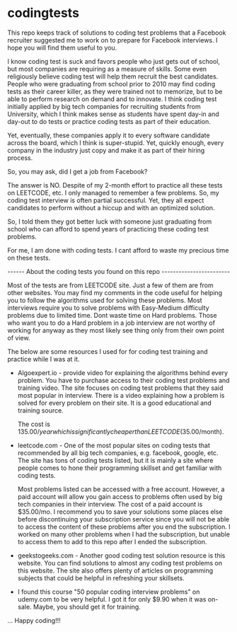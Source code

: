 # codingtests

This repo keeps track of solutions to coding test problems that a Facebook recruiter suggested
me to work on to prepare for Facebook interviews. I hope you will find them useful to you. 

I know coding test is suck and favors people who just gets out of school, but most companies are 
requiring as a measure of skills. Some even religiously believe coding test will help them recruit the 
best candidates. People who were graduating from school prior to 2010 may find coding tests as 
their career killer, as they were trained not to memorize, but to be able to perform research 
on demand and to innovate. I think coding test initially applied by big tech companies for 
recruiting students from University, which I think makes sense as students have spent day-in 
and day-out to do tests or practice coding tests as part of their education. 

Yet, eventually, these companies apply it to every software candidate across the board, which I think 
is super-stupid. Yet, quickly enough, every company in the industry just copy and make it as part
of their hiring process.

So, you may ask, did I get a job from Facebook? 

The answer is NO. Despite of my 2-month effort to practice all these tests on LEETCODE, etc. 
I only managed to remember a few problems. So, my coding test interview is often partial successful.
Yet, they all expect candidates to perform without a hiccup and with an optimized solution.

So, I told them they got better luck with someone just graduating from school who can afford to spend 
years of practicing these coding test problems.

For me, I am done with coding tests. I cant afford to waste my precious time on these tests.

------  About the coding tests you found on this repo ------------------------

Most of the tests are from LEETCODE site. Just a few of them are from other websites. You
may find my comments in the code useful for helping you to follow the algorithms used for
solving these problems. Most interviews require you to solve problems with Easy-Medium 
difficulty problems due to limited time. Dont waste time on Hard problems. Those who want
you to do a Hard problem in a job interview are not worthy of working for anyway as they 
most likely see thing only from their own point of view.

The below are some resources I used for for coding test training and practice while I was
at it.

- Algoexpert.io - provide video for explaining the algorithms behind every problem.
    You have to purchase access to their coding test problems and training video.
    The site focuses on coding test problems that they said most popular in interview.
    There is a video explaining how a problem is solved for every problem on their site.
    It is a good educational and training source. 

    The cost is $135.00/year which is significantly cheaper than LEETCODE ($35.00/month).

- leetcode.com - One of the most popular sites on coding tests that recommended by all big
    tech companies, e.g. facebook, google, etc.  The site has tons of coding tests listed,
    but it is mainly a site where people comes to hone their programming skillset and get
    familiar with coding tests.

    Most problems listed can be accessed with a free account. However, a paid account will
    allow you gain access to problems often used by big tech companies in their interview.
    The cost of a paid account is $35.00/mo. I recommend you to save your solutions some
    places else before discontinuing your subscription service since you will not be able 
    to access the content of these problems after you end the subscription. I worked on many 
    other problems when I had the subscription, but unable to access them to add to this repo 
    after I ended the subscription.

- geekstogeeks.com - Another good coding test solution resource is this website. You can find 
    solutions to almost any coding test problems on this website. The site also offers plenty 
    of articles on programming subjects that could be helpful in refreshing your skillsets.

- I found this course "50 popular coding interview problems" on udemy.com to be very helpful. 
  I got it for only $9.90 when it was on-sale. Maybe, you should get it for training.
  
... Happy coding!!!





  

 




 



  






 




